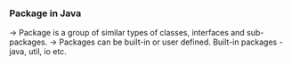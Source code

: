 <h3> Package in Java </h3>

-> Package is a group of similar types of classes, interfaces and sub-packages.
-> Packages can be built-in or user defined. Built-in packages - java, util, io etc.
